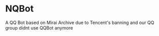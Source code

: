 # NQBot
A QQ Bot based on Mirai
Archive due to Tencent's banning and our QQ group didnt use QQBot anymore

